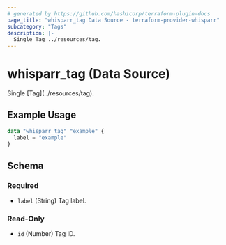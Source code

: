 ```yaml
---
# generated by https://github.com/hashicorp/terraform-plugin-docs
page_title: "whisparr_tag Data Source - terraform-provider-whisparr"
subcategory: "Tags"
description: |-
  Single Tag ../resources/tag.
---
```


# whisparr_tag (Data Source)

<!-- subcategory:Tags -->Single [Tag](../resources/tag).

## Example Usage

```terraform
data "whisparr_tag" "example" {
  label = "example"
}
```

<!-- schema generated by tfplugindocs -->
## Schema

### Required

- `label` (String) Tag label.

### Read-Only

- `id` (Number) Tag ID.


